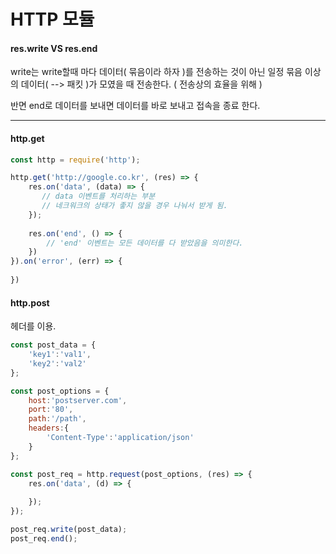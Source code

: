 # HTTP 모듈



#### res.write VS res.end

write는 write할때 마다 데이터( 묶음이라 하자 )를 전송하는 것이 아닌 일정 묶음 이상의 데이터( --> 패킷 )가 모였을 때 전송한다. ( 전송상의 효율을 위해 )

반면 end로 데이터를 보내면 데이터를 바로 보내고 접속을 종료 한다.

---

#### http.get

```javascript
const http = require('http');

http.get('http://google.co.kr', (res) => {
    res.on('data', (data) => {
       // data 이벤트를 처리하는 부분
       // 네크워크의 상태가 좋지 않을 경우 나눠서 받게 됨.
    });
    
    res.on('end', () => {
    	// 'end' 이벤트는 모든 데이터를 다 받았음을 의미한다.
    })
}).on('error', (err) => {
    
})
```



#### http.post

헤더를 이용.

```javascript
const post_data = {
    'key1':'val1',
    'key2':'val2'
};

const post_options = {
    host:'postserver.com',
    port:'80',
    path:'/path',
    headers:{
        'Content-Type':'application/json'
    }
};

const post_req = http.request(post_options, (res) => {
    res.on('data', (d) => {
        
    });
});

post_req.write(post_data);
post_req.end();
```



